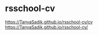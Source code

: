 # rsschool-cv
https://TanyaSadik.github.io/rsschool-cv/cv
https://TanyaSadik.github.io/rsschool-cv/
